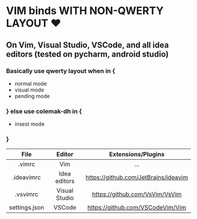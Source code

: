 # VIM binds WITH NON-QWERTY LAYOUT ❤

## On Vim, Visual Studio, VSCode, and all idea editors (tested on pycharm, android studio)

### Basically use qwerty layout when in {

* normal mode
* visual mode
* pending mode
  
### } else use colemak-dh in {

* insest mode

### }

| File | Editor | Extensions/Plugins |
| :---: | :---: | :---: |
| .vimrc | Vim | ... |
| .ideavimrc | Idea editors | <https://github.com/JetBrains/ideavim> |
| .vsvimrc | Visual Studio | <https://github.com/VsVim/VsVim> |
| settings.json | VSCode | <https://github.com/VSCodeVim/Vim> |
